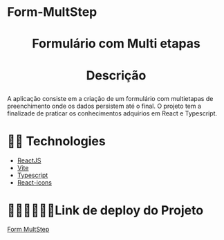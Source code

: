 # Form-MultStep
<h1 align="center"> 
Formulário com Multi etapas</h1>
<h1 align="center"> 

 Descrição
 </h1>

  <p>A aplicação consiste em a criação de um formulário com multietapas de preenchimento onde os dados persistem até o final. O projeto tem a finalizade de praticar os conhecimentos
  adquirios em React e Typescript.</p>
<h1>  💊💊 Technologies </h1>

- [ReactJS](https://https://reactjs.org/)
- [Vite](https://vitejs.dev/)
- [Typescript](https://www.typescriptlang.org/)
- [React-icons](https://react-icons.github.io/react-icons/)

<h1>  👩🏻‍💻👩🏻‍💻Link de deploy do Projeto </h1>
<a href="https://form-mult-step.vercel.app/">Form MultStep</a>
<div>


